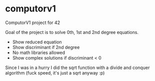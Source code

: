 # computorv1
ComputorV1 project for 42

Goal of the project is to solve 0th, 1st and 2nd degree equations.

- Show reduced equation
- Show discriminant if 2nd degree
- No math libraries allowed
- Show complex solutions if discriminant < 0

Since I was in a hurry I did the sqrt function with a divide and conquer algorithm (fuck speed, it's just a sqrt anyway :p)
